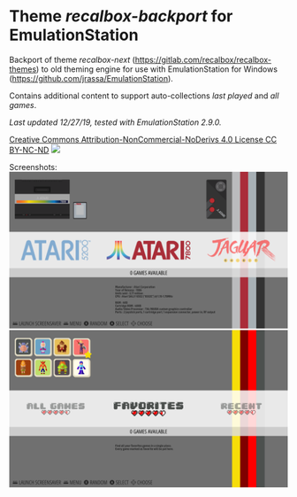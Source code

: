# Theme *recalbox-backport* for EmulationStation

Backport of theme *recalbox-next* (https://gitlab.com/recalbox/recalbox-themes) to old theming engine for use with EmulationStation for Windows (https://github.com/jrassa/EmulationStation).

Contains additional content to support auto-collections *last played* and *all games*.

*Last updated 12/27/19, tested with EmulationStation 2.9.0.*

[Creative Commons Attribution-NonCommercial-NoDerivs 4.0 License CC BY-NC-ND](https://creativecommons.org/licenses/by-nc-nd/4.0/) ![](https://i.creativecommons.org/l/by-nc-nd/4.0/88x31.png)

Screenshots:
![Screenshot](screenshot.png?raw=true "Screenshot")
![Screenshot2](screenshot2.png?raw=true "Screenshot2")
